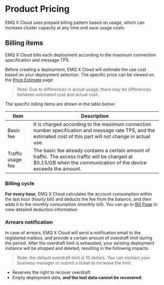# Product Pricing

EMQ X Cloud uses prepaid billing pattern based on usage, which can increase cluster capacity at any time and save usage costs.



## Billing items

EMQ X Cloud bills each deployment according to the maximum connection specification and message TPS.

Before creating a deployment, EMQ X Cloud will estimate the use cost based on your deployment selection. The specific price can be viewed on the [Price Estimate](https://cloud.emqx.io/calculator) page

> Note: Due to differences in actual usage, there may be differences between estimated cost and actual cost.

The specific billing items are shown in the table below:

| Item              | Description                                                  |
| ----------------- | ------------------------------------------------------------ |
| Basic fee         | It is charged according to the maximum connection number specification and message rate TPS, and the estimated cost of this part will not change in actual use. |
| Traffic usage fee | The basic fee already contains a certain amount of traffic. The excess traffic will be charged at $0.15/GB when the communication of the device exceeds the amount. |

### Billing cycle

**For every hour,** EMQ X Cloud calculates the account consumption within the last hour (hourly bill) and deducts the fee from the balance, and then adds it to the monthly consumption (monthly bill).  You can go to [Bill Page](https://cloud.emqx.io/console/billing/overview) to view detailed deduction information

### Arrears notification

In case of arrears, EMQ X Cloud will send a notification email to the registered mailbox, and provide a certain amount of overdraft limit during the period. After the overdraft limit is exhausted, your existing deployment instance will be stopped and deleted, resulting in the following impacts:

> Note: the default overdraft limit is 10 dollars. You can contact your business manager or submit a ticket to increase the limit.

- Reserves the right to recover overdraft
- Empty deployment data, **and the lost data cannot be recovered**.
